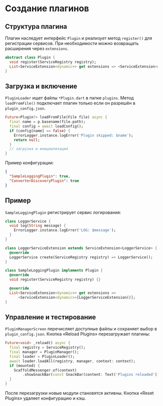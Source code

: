 # Создание плагинов

## Структура плагина

Плагин наследует интерфейс `Plugin` и реализует метод `register()` для регистрации сервисов. При необходимости можно возвращать расширения через `extensions`.

```dart
abstract class Plugin {
  void register(ServiceRegistry registry);
  List<ServiceExtension<dynamic>> get extensions => <ServiceExtension<dynamic>>[];
}
```

## Загрузка и включение

`PluginLoader` ищет файлы `*Plugin.dart` в папке `plugins`. Метод `loadFromFile()` подключает плагин только если он разрешён в `plugin_config.json`.

```dart
Future<Plugin?> loadFromFile(File file) async {
  final name = p.basename(file.path);
  final config = await loadConfig();
  if (config[name] == false) {
    ErrorLogger.instance.logError('Plugin skipped: $name');
    return null;
  }
  // загрузка и инициализация
}
```

Пример конфигурации:

```json
{
  "SampleLoggingPlugin": true,
  "ConverterDiscoveryPlugin": true
}
```

## Пример

`SampleLoggingPlugin` регистрирует сервис логирования:

```dart
class LoggerService {
  void log(String message) {
    ErrorLogger.instance.logError('LOG: $message');
  }
}

class LoggerServiceExtension extends ServiceExtension<LoggerService> {
  @override
  LoggerService create(ServiceRegistry registry) => LoggerService();
}

class SampleLoggingPlugin implements Plugin {
  @override
  void register(ServiceRegistry registry) {}

  @override
  List<ServiceExtension<dynamic>> get extensions =>
      <ServiceExtension<dynamic>>[LoggerServiceExtension()];
}
```

## Управление и тестирование

`PluginManagerScreen` перечисляет доступные файлы и сохраняет выбор в `plugin_config.json`. Кнопка «Reload Plugins» перезагружает плагины:

```dart
Future<void> _reload() async {
  final registry = ServiceRegistry();
  final manager = PluginManager();
  final loader = PluginLoader();
  await loader.loadAll(registry, manager, context: context);
  if (mounted) {
    ScaffoldMessenger.of(context)
        .showSnackBar(const SnackBar(content: Text('Plugins reloaded')));
  }
}
```

После перезагрузки новые модули становятся активны. Кнопка «Reset Plugins» удаляет конфигурацию и кэш.
